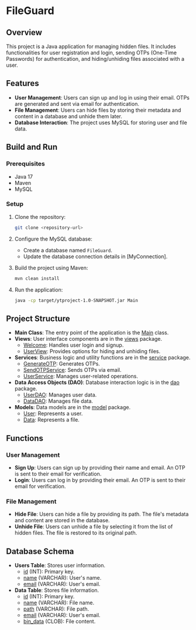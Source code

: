 # FileGuard

## Overview
This project is a Java application for managing hidden files. It includes functionalities for user registration and login, sending OTPs (One-Time Passwords) for authentication, and hiding/unhiding files associated with a user.

## Features
- **User Management**: Users can sign up and log in using their email. OTPs are generated and sent via email for authentication.
- **File Management**: Users can hide files by storing their metadata and content in a database and unhide them later.
- **Database Interaction**: The project uses MySQL for storing user and file data.

## Build and Run
### Prerequisites
- Java 17
- Maven
- MySQL

### Setup
1. Clone the repository:
    ```sh
    git clone <repository-url>
    ```

2. Configure the MySQL database:
    - Create a database named `FileGuard`.
    - Update the database connection details in [MyConnection].

3. Build the project using Maven:
    ```sh
    mvn clean install
    ```

4. Run the application:
    ```sh
    java -cp target/ytproject-1.0-SNAPSHOT.jar Main
    ```

## Project Structure
- **Main Class**: The entry point of the application is the [Main](http://_vscodecontentref_/2) class.
- **Views**: User interface components are in the [views](http://_vscodecontentref_/3) package.
  - [Welcome](http://_vscodecontentref_/4): Handles user login and signup.
  - [UserView](http://_vscodecontentref_/5): Provides options for hiding and unhiding files.
- **Services**: Business logic and utility functions are in the [service](http://_vscodecontentref_/6) package.
  - [GenerateOTP](http://_vscodecontentref_/7): Generates OTPs.
  - [SendOTPService](http://_vscodecontentref_/8): Sends OTPs via email.
  - [UserService](http://_vscodecontentref_/9): Manages user-related operations.
- **Data Access Objects (DAO)**: Database interaction logic is in the [dao](http://_vscodecontentref_/10) package.
  - [UserDAO](http://_vscodecontentref_/11): Manages user data.
  - [DataDAO](http://_vscodecontentref_/12): Manages file data.
- **Models**: Data models are in the [model](http://_vscodecontentref_/13) package.
  - [User](http://_vscodecontentref_/14): Represents a user.
  - [Data](http://_vscodecontentref_/15): Represents a file.

## Functions
### User Management
- **Sign Up**: Users can sign up by providing their name and email. An OTP is sent to their email for verification.
- **Login**: Users can log in by providing their email. An OTP is sent to their email for verification.

### File Management
- **Hide File**: Users can hide a file by providing its path. The file's metadata and content are stored in the database.
- **Unhide File**: Users can unhide a file by selecting it from the list of hidden files. The file is restored to its original path.

## Database Schema
- **Users Table**: Stores user information.
  - [id](http://_vscodecontentref_/16) (INT): Primary key.
  - [name](http://_vscodecontentref_/17) (VARCHAR): User's name.
  - [email](http://_vscodecontentref_/18) (VARCHAR): User's email.
- **Data Table**: Stores file information.
  - [id](http://_vscodecontentref_/19) (INT): Primary key.
  - [name](http://_vscodecontentref_/20) (VARCHAR): File name.
  - [path](http://_vscodecontentref_/21) (VARCHAR): File path.
  - [email](http://_vscodecontentref_/22) (VARCHAR): User's email.
  - [bin_data](http://_vscodecontentref_/23) (CLOB): File content.
